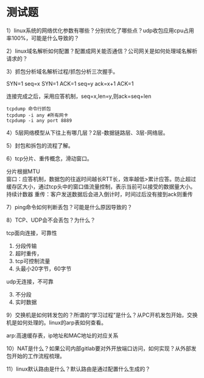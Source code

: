 # 测试题

1）linux系统的网络优化参数有哪些？分别优化了哪些点？udp收包应用cpu占用率100%，可能是什么导致的？

2）linux域名解析如何配置？配置成网关能否通信？公司网关是如何处理域名解析请求的？

3）抓包分析域名解析过程/抓包分析三次握手。

SYN=1       seq=x
SYN=1 ACK=1 seq=y ack=x+1
ACK=1      

连接完成之后，采用应答机制，seq=x,len=y,则ack=seq+len

```shell
tcpdump 命令行抓包  
tcpdump -i any #所有网卡
tcpdump -i any port 8889
```


4）5层网络模型从下往上有哪几层？2层-数据链路层、3层-网络层。



5）封包和拆包的流程了解。

6）tcp分片、重传概念，滑动窗口。

分片根据MTU  
窗口：应答机制，数据包的往返时间越长RTT长，效率越低>累计应答。防止超过缓存区大小，通过tcp头中的窗口值流量控制，表示当前可以接受的数据量大小。
持续计数器
重传：客户发送数据后会进入倒计时，时间过后没有接到ack则重传

7）ping命令如何判断丢包？可能是什么原因导致的？

8）TCP、UDP会不会丢包？为什么？

tcp面向连接，可靠性  
1. 分段传输
1. 超时重传，
1. tcp可控制流量
2. 头最小20字节，60字节

udp无连接，不可靠

3. 不分段
3. 实时数据

9）交换机是如何转发包的？所谓的“学习过程”是什么？从PC开机发包开始，交换机是如何处理的。linux的arp表如何查看。

arp:高速缓存表，ip地址和MAC地址的对应关系

10）NAT是什么？如果公司内部gitlab要对外开放端口访问，如何实现？从外部发包开始的工作流程梳理。

11）linux默认路由是什么？默认路由是通过配置什么生成的？


